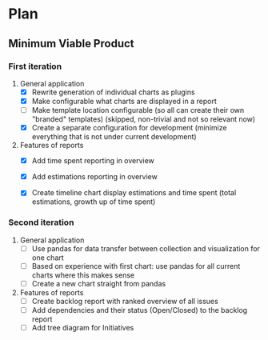 # Plan

## Minimum Viable Product

### First iteration

1. General application
   - [x] Rewrite generation of individual charts as plugins
   - [x] Make configurable what charts are displayed in a report
   - [ ] Make template location configurable (so all can create their own "branded" templates)
        (skipped, non-trivial and not so relevant now)
   - [x] Create a separate configuration for development (minimize everything that is not under current development)

2. Features of reports
   - [x] Add time spent reporting in overview
   - [x] Add estimations reporting in overview
   - [x] Create timeline chart display estimations and time spent (total estimations, growth up of time spent)


### Second iteration

1. General application
    - [ ] Use pandas for data transfer between collection and visualization for one chart
    - [ ] Based on experience with first chart: use pandas for all current charts where this makes sense
    - [ ] Create a new chart straight from pandas

2. Features of reports
    - [ ] Create backlog report with ranked overview of all issues
    - [ ] Add dependencies and their status (Open/Closed) to the backlog report
    - [ ] Add tree diagram for Initiatives